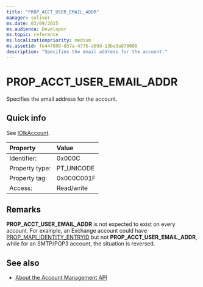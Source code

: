 ```yaml
---
title: "PROP_ACCT_USER_EMAIL_ADDR"
manager: soliver
ms.date: 03/09/2015
ms.audience: Developer
ms.topic: reference
ms.localizationpriority: medium
ms.assetid: fe447899-d37a-4775-a09d-13ba3a878008
description: "Specifies the email address for the account."
---
```


# PROP_ACCT_USER_EMAIL_ADDR

Specifies the email address for the account.
  
## Quick info

See [IOlkAccount](iolkaccount.md).
  
|Property |Value |
|:-----|:-----|
|Identifier:  <br/> |0x000C  <br/> |
|Property type:  <br/> |PT_UNICODE  <br/> |
|Property tag:  <br/> |0x000C001F  <br/> |
|Access:  <br/> |Read/write  <br/> |
   
## Remarks

 **PROP_ACCT_USER_EMAIL_ADDR** is not expected to exist on every account. For example, an Exchange account could have [PROP_MAPI_IDENTITY_ENTRYID](prop_mapi_identity_entryid.md) but not **PROP_ACCT_USER_EMAIL_ADDR**, while for an SMTP/POP3 account, the situation is reversed.
  
## See also

- [About the Account Management API](about-the-account-management-api.md)

